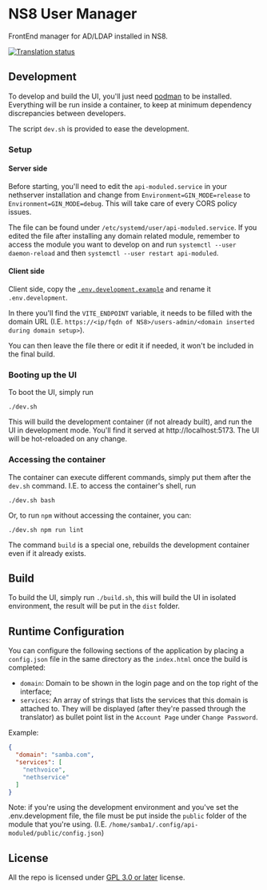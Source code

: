 # NS8 User Manager

FrontEnd manager for AD/LDAP installed in NS8.

<a href="https://hosted.weblate.org/engage/ns8/">
  <img src="https://hosted.weblate.org/widget/ns8/user-manager/svg-badge.svg" alt="Translation status" />
</a>

## Development

To develop and build the UI, you'll just need [podman](https://podman.io/) to be installed. Everything will be run
inside a container, to keep at minimum dependency discrepancies between developers.

The script `dev.sh` is provided to ease the development.

### Setup

#### Server side

Before starting, you'll need to edit the `api-moduled.service` in your nethserver installation and change
from `Environment=GIN_MODE=release` to `Environment=GIN_MODE=debug`. This will take care of every CORS policy issues.

The file can be found under `/etc/systemd/user/api-moduled.service`. If you edited the file after installing any domain
related module, remember to access the module you want to develop on and run `systemctl --user daemon-reload` and
then `systemctl --user restart api-moduled`.

#### Client side

Client side, copy the [`.env.development.example`](.env.development.example) and rename it `.env.development`.

In there you'll find the `VITE_ENDPOINT` variable, it needs to be filled with the domain URL
(I.E. `https://<ip/fqdn of NS8>/users-admin/<domain inserted during domain setup>`).

You can then leave the file there or edit it if needed, it won't be included in the final build. 

### Booting up the UI

To boot the UI, simply run

```shell
./dev.sh
```

This will build the development container (if not already built), and run the UI in development mode. You'll find it
served at http://localhost:5173. The UI will be hot-reloaded on any change.

### Accessing the container

The container can execute different commands, simply put them after the `dev.sh` command. I.E. to access the container's
shell, run

```shell
./dev.sh bash
```

Or, to run `npm` without accessing the container, you can:

```shell
./dev.sh npm run lint
```

The command `build` is a special one, rebuilds the development container even if it already exists.

## Build

To build the UI, simply run `./build.sh`, this will build the UI in isolated environment, the result will be put in
the `dist` folder.

## Runtime Configuration

You can configure the following sections of the application by placing a `config.json` file in the same directory as
the `index.html` once the build is completed:

- `domain`: Domain to be shown in the login page and on the top right of the interface;
- `services`: An array of strings that lists the services that this domain is attached to. They will be displayed (after
  they're passed through the translator) as bullet point list in the `Account Page` under `Change Password`.

Example:

```json
{
  "domain": "samba.com",
  "services": [
    "nethvoice",
    "nethservice"
  ]
}
```

Note: if you're using the development environment and you've set the .env.development file, the file must be put inside
the `public` folder of the module that you're using. (I.E. `/home/samba1/.config/api-moduled/public/config.json`)

## License

All the repo is licensed under [GPL 3.0 or later](LICENSE) license.
